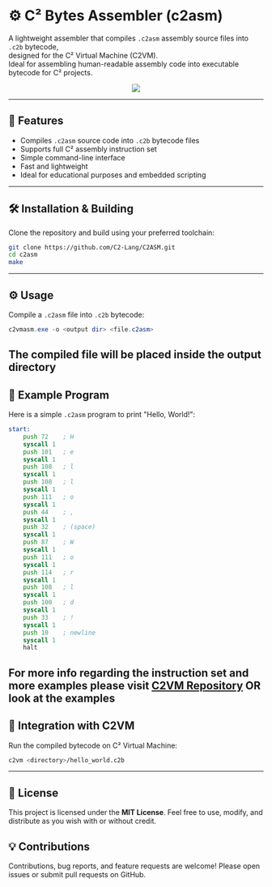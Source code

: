 # ⚙️ C² Bytes Assembler (c2asm)

A lightweight assembler that compiles `.c2asm` assembly source files into `.c2b` bytecode,  
designed for the C² Virtual Machine (C2VM).  
Ideal for assembling human-readable assembly code into executable bytecode for C² projects.

<p align="center">
  <img src= "https://cdn.discordapp.com/attachments/1153973442824118323/1384884686920089701/c2vmLogo.png?ex=68540ddf&is=6852bc5f&hm=086d39d04ccd84b89a7f09debe6fa70d441adb622082bc4f3468f8f23a417474&"/>
</p>


---

## 🚀 Features

- Compiles `.c2asm` source code into `.c2b` bytecode files  
- Supports full C² assembly instruction set  
- Simple command-line interface  
- Fast and lightweight  
- Ideal for educational purposes and embedded scripting  

---

## 🛠 Installation & Building

Clone the repository and build using your preferred toolchain:

```bash
git clone https://github.com/C2-Lang/C2ASM.git
cd c2asm
make
````

---

## ⚙️ Usage

Compile a `.c2asm` file into `.c2b` bytecode:

```powershell
c2vmasm.exe -o <output dir> <file.c2asm>
```
The compiled file will be placed inside the output directory
---

## 📝 Example Program

Here is a simple `.c2asm` program to print "Hello, World!":

```asm
start:
    push 72    ; H
    syscall 1
    push 101   ; e
    syscall 1
    push 108   ; l
    syscall 1
    push 108   ; l
    syscall 1
    push 111   ; o
    syscall 1
    push 44    ; ,
    syscall 1
    push 32    ; (space)
    syscall 1
    push 87    ; W
    syscall 1
    push 111   ; o
    syscall 1
    push 114   ; r
    syscall 1
    push 108   ; l
    syscall 1
    push 100   ; d
    syscall 1
    push 33    ; !
    syscall 1
    push 10    ; newline
    syscall 1
    halt
```

For more info regarding the instruction set and more examples please visit [C2VM Repository](https://github.com/C2-Lang/C2ASM/) OR look at the examples
---

## 🧩 Integration with C2VM

Run the compiled bytecode on C² Virtual Machine:

```bash
c2vm <directory>/hello_world.c2b
```

---

## 📄 License

This project is licensed under the **MIT License**.
Feel free to use, modify, and distribute as you wish with or without credit.

## 💡 Contributions

Contributions, bug reports, and feature requests are welcome!
Please open issues or submit pull requests on GitHub.
